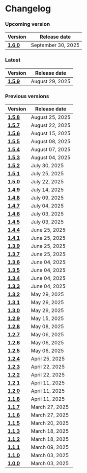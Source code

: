 # Changelog

### Upcoming version

| Version| Release date | 
|---|---|
|__[1.6.0](/docs/changelog/1.6.0)__| September 30, 2025 |

### Latest

| Version| Release date | 
|---|---|
|__[1.5.9](/docs/changelog/1.5.9)__| August 29, 2025 |

### Previous versions

| Version| Release date | 
|---|---|
|__[1.5.8](/docs/changelog/1.5.8)__| August 25, 2025 |
|__[1.5.7](/docs/changelog/1.5.7)__| August 22, 2025 |
|__[1.5.6](/docs/changelog/1.5.6)__| August 15, 2025 |
|__[1.5.5](/docs/changelog/1.5.5)__| August 08, 2025 |
|__[1.5.4](/docs/changelog/1.5.4)__| August 07, 2025 |
|__[1.5.3](/docs/changelog/1.5.3)__| August 04, 2025 |
|__[1.5.2](/docs/changelog/1.5.2)__| July 30, 2025 |
|__[1.5.1](/docs/changelog/1.5.1)__| July 25, 2025 |
|__[1.5.0](/docs/changelog/1.5.0)__| July 22, 2025 |
|__[1.4.9](/docs/changelog/1.4.9)__| July 14, 2025 |
|__[1.4.8](/docs/changelog/1.4.8)__| July 09, 2025 |
|__[1.4.7](/docs/changelog/1.4.7)__| July 04, 2025 |
|__[1.4.6](/docs/changelog/1.4.6)__| July 03, 2025 |
|__[1.4.5](/docs/changelog/1.4.5)__| July 03, 2025 |
|__[1.4.4](/docs/changelog/1.4.4)__| June 25, 2025 |
|__[1.4.1](/docs/changelog/1.4.1)__| June 25, 2025 |
|__[1.3.9](/docs/changelog/1.3.9)__| June 25, 2025 |
|__[1.3.7](/docs/changelog/1.3.7)__| June 25, 2025 |
|__[1.3.6](/docs/changelog/1.3.6)__| June 04, 2025 |
|__[1.3.5](/docs/changelog/1.3.5)__| June 04, 2025 |
|__[1.3.4](/docs/changelog/1.3.4)__| June 04, 2025 |
|__[1.3.3](/docs/changelog/1.3.3)__| June 04, 2025 |
|__[1.3.2](/docs/changelog/1.3.2)__| May 29, 2025 |
|__[1.3.1](/docs/changelog/1.3.1)__| May 29, 2025 |
|__[1.3.0](/docs/changelog/1.3.0)__| May 29, 2025 |
|__[1.2.9](/docs/changelog/1.2.9)__| May 15, 2025 |
|__[1.2.8](/docs/changelog/1.2.8)__| May 08, 2025 |
|__[1.2.7](/docs/changelog/1.2.7)__| May 06, 2025 |
|__[1.2.6](/docs/changelog/1.2.6)__| May 06, 2025 |
|__[1.2.5](/docs/changelog/1.2.5)__| May 06, 2025 |
|__[1.2.4](/docs/changelog/1.2.4)__| April 25, 2025 |
|__[1.2.3](/docs/changelog/1.2.3)__| April 22, 2025 |
|__[1.2.2](/docs/changelog/1.2.2)__| April 22, 2025 |
|__[1.2.1](/docs/changelog/1.2.1)__| April 11, 2025 |
|__[1.2.0](/docs/changelog/1.2.0)__| April 11, 2025 |
|__[1.1.8](/docs/changelog/1.1.8)__| April 11, 2025 |
|__[1.1.7](/docs/changelog/1.1.7)__| March 27, 2025 |
|__[1.1.6](/docs/changelog/1.1.6)__| March 27, 2025 |
|__[1.1.5](/docs/changelog/1.1.5)__| March 20, 2025 |
|__[1.1.3](/docs/changelog/1.1.3)__| March 18, 2025 |
|__[1.1.2](/docs/changelog/1.1.2)__| March 18, 2025 |
|__[1.1.1](/docs/changelog/1.1.1)__| March 09, 2025 |
|__[1.1.0](/docs/changelog/1.1.0)__| March 03, 2025 |
|__[1.0.0](/docs/changelog/1.0.0)__| March 03, 2025 |
